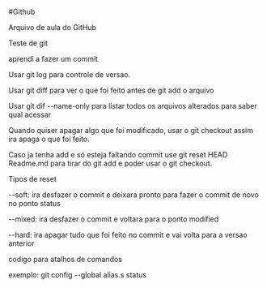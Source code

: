 #Github

Arquivo de aula do GitHub

Teste de git

aprendi a fazer um commit

Usar git log para controle de versao.

Usar git diff para ver o que foi feito antes de git add o arquivo

Usar git dif --name-only para listar todos os arquivos alterados para saber qual acessar

Quando quiser apagar algo que foi modificado, usar o git checkout assim ira apaga o que foi feito.

Caso ja tenha add e só esteja faltando commit use git reset HEAD Readme.md para tirar do git add e poder usar o git checkout.

Tipos de reset 

--soft: ira desfazer o commit e deixara pronto para fazer o commit de novo no ponto status 

--mixed: ira desfazer o commit e voltara para o ponto modified

--hard: ira apagar tudo que foi feito no commit e vai volta para a versao anterior

codigo para atalhos de comandos

exemplo: git config --global alias.s status
